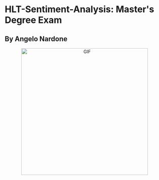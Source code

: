 # HLT-Sentiment-Analysis: Master's Degree Exam
## By Angelo Nardone 

<div align="center">
<img hight="250" width="400" alt="GIF" align="center" src="https://github.com/Angelido/HLT-Sentiment-Analysis/blob/main/Figures/simp.gif">
</div>

</br>
</br>